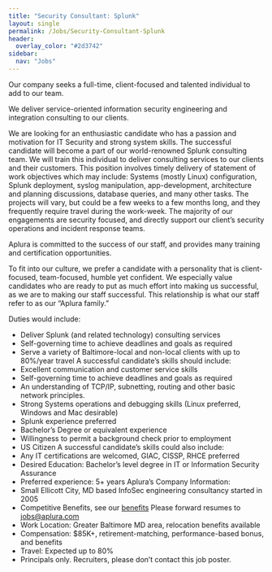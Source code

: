 ```yaml
---
title: "Security Consultant: Splunk"
layout: single
permalink: /Jobs/Security-Consultant-Splunk
header:
  overlay_color: "#2d3742"
sidebar:
  nav: "Jobs"
---
```

Our company seeks a full-time, client-focused and talented individual to add to our team.

We deliver service-oriented information security engineering and integration consulting to our clients.

We are looking for an enthusiastic candidate who has a passion and motivation for IT Security and strong system skills. The successful candidate will become a part of our world-renowned Splunk consulting team. We will train this individual to deliver consulting services to our clients and their customers. This position involves timely delivery of statement of work objectives which may include: Systems (mostly Linux) configuration, Splunk deployment, syslog manipulation, app-development, architecture and planning discussions, database queries, and many other tasks. The projects will vary, but could be a few weeks to a few months long, and they frequently require travel during the work-week. The majority of our engagements are security focused, and directly support our client’s security operations and incident response teams.

Aplura is committed to the success of our staff, and provides many training and certification opportunities.

To fit into our culture, we prefer a candidate with a personality that is client-focused, team-focused, humble yet confident. We especially value candidates who are ready to put as much effort into making us successful, as we are to making our staff successful. This relationship is what our staff refer to as our “Aplura family.”

Duties would include:
* Deliver Splunk (and related technology) consulting services
* Self-governing time to achieve deadlines and goals as required
* Serve a variety of Baltimore-local and non-local clients with up to 80%/year travel
A successful candidate’s skills should include:
* Excellent communication and customer service skills
* Self-governing time to achieve deadlines and goals as required
* An understanding of TCP/IP, subnetting, routing and other basic network principles.
* Strong Systems operations and debugging skills (Linux preferred, Windows and Mac desirable)
* Splunk experience preferred
* Bachelor’s Degree or equivalent experience
* Willingness to permit a background check prior to employment
* US Citizen
A successful candidate’s skills could also include:
* Any IT certifications are welcomed, GIAC, CISSP, RHCE preferred
* Desired Education: Bachelor’s level degree in IT or Information Security Assurance
* Preferred experience: 5+ years
Aplura’s Company Information:
* Small Ellicott City, MD based InfoSec engineering consultancy started in 2005
* Competitive Benefits, see our [benefits](/Jobs/Benefits)
Please forward resumes to jobs@aplura.com
* Work Location: Greater Baltimore MD area, relocation benefits available
* Compensation: $85K+, retirement-matching, performance-based bonus, and benefits
* Travel: Expected up to 80%
* Principals only. Recruiters, please don’t contact this job poster.
